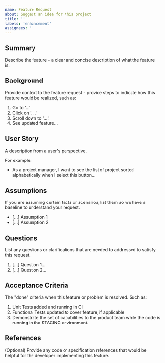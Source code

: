 ```yaml
---
name: Feature Request
about: Suggest an idea for this project
title: ''
labels: 'enhancement'
assignees: ''
---
```


## Summary

Describe the feature - a clear and concise description of what the feature is.

## Background

Provide context to the feature request - provide steps to indicate how this feature would be realized, such as:

1. Go to '...'
1. Click on '....'
1. Scroll down to '....'
1. See updated feature...

## User Story

A description from a user's perspective.

For example:

- As a project manager, I want to see the list of project sorted alphabetically when I select this button...

## Assumptions

If you are assuming certain facts or scenarios, list them so we have a baseline to understand your request.

- [...] Assumption 1
- [...] Assumption 2

## Questions

List any questions or clarifications that are needed to addressed to satisfy this request.

1. [...] Question 1...
1. [...] Question 2...

## Acceptance Criteria

The "done" criteria when this feature or problem is resolved. Such as:

1. Unit Tests added and running in CI
1. Functional Tests updated to cover feature, if applicable
1. Demonstrate the set of capabilities to the product team while the code is running in the STAGING environment.

## References

\(Optional\) Provide any code or specification references that would be helpful for the developer implementing this feature.

